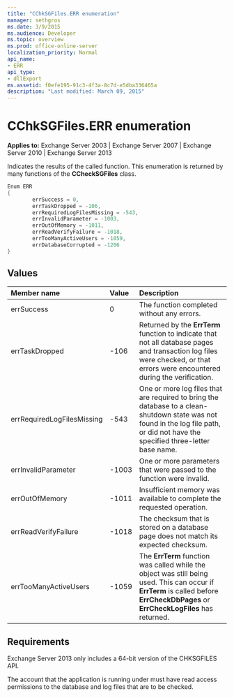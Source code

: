 ```yaml
---
title: "CChkSGFiles.ERR enumeration"
manager: sethgros
ms.date: 3/9/2015
ms.audience: Developer
ms.topic: overview
ms.prod: office-online-server
localization_priority: Normal
api_name:
- ERR
api_type:
- dllExport
ms.assetid: f0efe195-91c3-4f3a-8c7d-e5dba336465a
description: "Last modified: March 09, 2015"
---
```


# CChkSGFiles.ERR enumeration 
  
**Applies to:** Exchange Server 2003 | Exchange Server 2007 | Exchange Server 2010 | Exchange Server 2013
  
Indicates the results of the called function. This enumeration is returned by many functions of the **CCheckSGFiles** class. 
  
```cs
Enum ERR  
{
        errSuccess = 0,
        errTaskDropped = -106,
        errRequiredLogFilesMissing = -543,
        errInvalidParameter = -1003,
        errOutOfMemory = -1011,
        errReadVerifyFailure = -1018,
        errTooManyActiveUsers = -1059,
        errDatabaseCorrupted = -1206
}

```

## Values

|**Member name**|**Value**|**Description**|
|:-----|:-----|:-----|
|errSuccess  <br/> |0  <br/> |The function completed without any errors.  <br/> |
|errTaskDropped  <br/> |-106  <br/> |Returned by the **ErrTerm** function to indicate that not all database pages and transaction log files were checked, or that errors were encountered during the verification.  <br/> |
|errRequiredLogFilesMissing  <br/> |-543  <br/> |One or more log files that are required to bring the database to a clean-shutdown state was not found in the log file path, or did not have the specified three-letter base name.  <br/> |
|errInvalidParameter  <br/> |-1003  <br/> |One or more parameters that were passed to the function were invalid.  <br/> |
|errOutOfMemory  <br/> |-1011  <br/> |Insufficient memory was available to complete the requested operation.  <br/> |
|errReadVerifyFailure  <br/> |-1018  <br/> |The checksum that is stored on a database page does not match its expected checksum.  <br/> |
|errTooManyActiveUsers  <br/> |-1059  <br/> |The **ErrTerm** function was called while the object was still being used. This can occur if **ErrTerm** is called before **ErrCheckDbPages** or **ErrCheckLogFiles** has returned.  <br/> |
   
## Requirements

Exchange Server 2013 only includes a 64-bit version of the CHKSGFILES API.
  
The account that the application is running under must have read access permissions to the database and log files that are to be checked.
  

